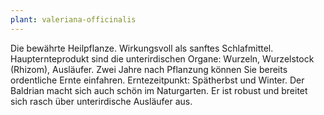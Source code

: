 ```yaml
---
plant: valeriana-officinalis
---
```


Die bewährte Heilpflanze. Wirkungsvoll als sanftes Schlafmittel.
Haupternteprodukt sind die unterirdischen Organe: Wurzeln, Wurzelstock (Rhizom),
Ausläufer. Zwei Jahre nach Pflanzung können Sie bereits ordentliche Ernte
einfahren. Erntezeitpunkt: Spätherbst und Winter. Der Baldrian macht sich auch
schön im Naturgarten. Er ist robust und breitet sich rasch über unterirdische
Ausläufer aus.
